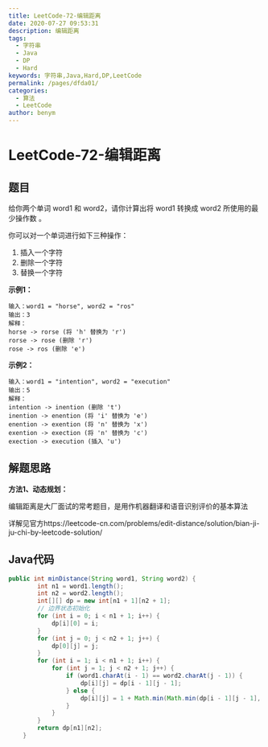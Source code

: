 ```yaml
---
title: LeetCode-72-编辑距离
date: 2020-07-27 09:53:31
description: 编辑距离
tags: 
  - 字符串
  - Java
  - DP
  - Hard
keywords: 字符串,Java,Hard,DP,LeetCode
permalink: /pages/dfda01/
categories: 
  - 算法
  - LeetCode
author: benym
---
```


# LeetCode-72-编辑距离

## 题目

给你两个单词 word1 和 word2，请你计算出将 word1 转换成 word2 所使用的最少操作数 。

你可以对一个单词进行如下三种操作：

1. 插入一个字符
2. 删除一个字符
3. 替换一个字符



**示例1：**

```
输入：word1 = "horse", word2 = "ros"
输出：3
解释：
horse -> rorse (将 'h' 替换为 'r')
rorse -> rose (删除 'r')
rose -> ros (删除 'e')
```

**示例2：**

```
输入：word1 = "intention", word2 = "execution"
输出：5
解释：
intention -> inention (删除 't')
inention -> enention (将 'i' 替换为 'e')
enention -> exention (将 'n' 替换为 'x')
exention -> exection (将 'n' 替换为 'c')
exection -> execution (插入 'u')
```

## 解题思路

**方法1、动态规划：**

编辑距离是大厂面试的常考题目，是用作机器翻译和语音识别评价的基本算法

详解见官方https://leetcode-cn.com/problems/edit-distance/solution/bian-ji-ju-chi-by-leetcode-solution/

## Java代码

```java
public int minDistance(String word1, String word2) {
        int n1 = word1.length();
        int n2 = word2.length();
        int[][] dp = new int[n1 + 1][n2 + 1];
        // 边界状态初始化
        for (int i = 0; i < n1 + 1; i++) {
            dp[i][0] = i;
        }
        for (int j = 0; j < n2 + 1; j++) {
            dp[0][j] = j;
        }
        for (int i = 1; i < n1 + 1; i++) {
            for (int j = 1; j < n2 + 1; j++) {
                if (word1.charAt(i - 1) == word2.charAt(j - 1)) {
                    dp[i][j] = dp[i - 1][j - 1];
                } else {
                    dp[i][j] = 1 + Math.min(Math.min(dp[i - 1][j - 1], dp[i][j - 1]), dp[i - 1][j]);
                }
            }
        }
        return dp[n1][n2];
    }
```

